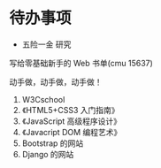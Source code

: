# 待办事项


+ 五险一金 研究


写给零基础新手的 Web 书单(cmu 15637)

动手做，动手做，动手做！

1. W3Cschool
2. 《HTML5+CSS3 入门指南》
3. 《JavaScript 高级程序设计》
4. 《Javacript DOM 编程艺术》
5. Bootstrap 的网站
6. Django 的网站


